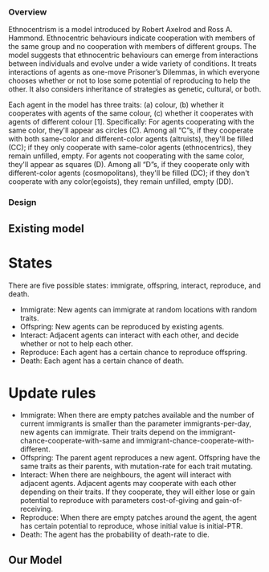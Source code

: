 ### Overview 
Ethnocentrism is a model introduced by Robert Axelrod and Ross A. Hammond. Ethnocentric behaviours indicate cooperation with members of the same group and no cooperation with members of different groups. The model suggests that ethnocentric behaviours can emerge from interactions between individuals and evolve under a wide variety of conditions. It treats interactions of agents as one-move Prisoner’s Dilemmas, in which everyone chooses whether or not to lose some potential of reproducing to help the other. It also considers inheritance of strategies as genetic, cultural, or both. 

Each agent in the model has three traits: (a) colour, (b) whether it cooperates with agents of the same colour, (c) whether it cooperates with agents of different colour [1]. Specifically: For agents cooperating with the same color, they'll appear as circles (C). Among all “C”s, if they cooperate with both same-color and different-color agents (altruists), they'll be filled (CC); if they only cooperate with same-color agents (ethnocentrics), they remain unfilled, empty. For agents not cooperating with the same color, they'll appear as squares (D). Among all “D”s, if they cooperate only with different-color agents (cosmopolitans), they'll be filled (DC); if they don't cooperate with any color(egoists), they remain unfilled, empty (DD).
### Design
## Existing model
# States
There are five possible states: immigrate, offspring, interact, reproduce, and death.
- Immigrate: New agents can immigrate at random locations with random traits.
- Offspring: New agents can be reproduced by existing agents. 
- Interact: Adjacent agents can interact with each other, and decide whether or not to help each other.
- Reproduce: Each agent has a certain chance to reproduce offspring.
- Death: Each agent has a certain chance of death.
# Update rules
- Immigrate: When there are empty patches available and the number of current immigrants is smaller than the parameter immigrants-per-day, new agents can immigrate. Their traits depend on the immigrant-chance-cooperate-with-same and immigrant-chance-cooperate-with-different.
- Offspring: The parent agent reproduces a new agent. Offspring have the same traits as their parents, with mutation-rate for each trait mutating.
- Interact: When there are neighbours, the agent will interact with adjacent agents. Adjacent agents may cooperate with each other depending on their traits. If they cooperate, they will either lose or gain potential to reproduce with parameters cost-of-giving and gain-of-receiving.
- Reproduce: When there are empty patches around the agent, the agent has certain potential to reproduce, whose initial value is initial-PTR.
- Death: The agent has the probability of death-rate to die.
## Our Model
